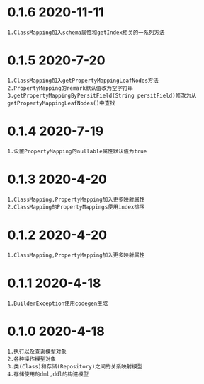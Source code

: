 # 0.1.6 2020-11-11
    1.ClassMapping加入schema属性和getIndex相关的一系列方法
    
# 0.1.5 2020-7-20
    1.ClassMapping加入getPropertyMappingLeafNodes方法
    2.PropertyMapping的remark默认值改为空字符串
    3.getPropertyMappingByPersitField(String persitField)修改为从getPropertyMappingLeafNodes()中查找
    
# 0.1.4 2020-7-19
    1.设置PropertyMapping的nullable属性默认值为true
    
# 0.1.3 2020-4-20
    1.ClassMapping,PropertyMapping加入更多映射属性
    2.ClassMapping的PropertyMappings使用index排序
    
# 0.1.2 2020-4-20
    1.ClassMapping,PropertyMapping加入更多映射属性
    
# 0.1.1 2020-4-18
    1.BuilderException使用codegen生成
    
# 0.1.0 2020-4-18
    1.执行以及查询模型对象
    2.各种操作模型对象
    3.类(Class)和存储(Repository)之间的关系映射模型
    4.存储使用的dml,ddl的构建模型